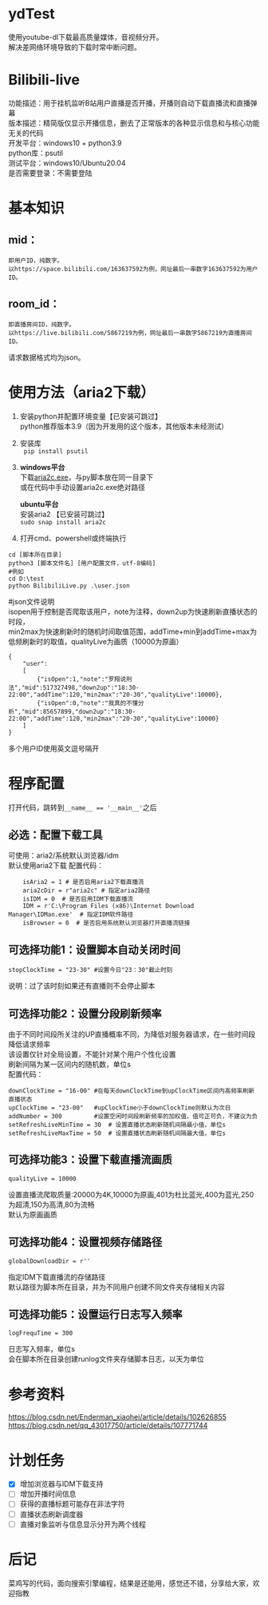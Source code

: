 # ydTest
使用youtube-dl下载最高质量媒体，音视频分开。  
解决差网络环境导致的下载时常中断问题。  

# Bilibili-live
功能描述：用于挂机监听B站用户直播是否开播，开播则自动下载直播流和直播弹幕    
版本描述：精简版仅显示开播信息，删去了正常版本的各种显示信息和与核心功能无关的代码    
开发平台：windows10 + python3.9   
python库：psutil  
测试平台：windows10/Ubuntu20.04    
是否需要登录：不需要登陆  
# 基本知识  
## mid：  
	即用户ID，纯数字。  
	以https://space.bilibili.com/163637592为例，网址最后一串数字163637592为用户ID。
## room_id：  
	即直播房间ID，纯数字。  
	以https://live.bilibili.com/5867219为例，网址最后一串数字5867219为直播房间ID。  
请求数据格式均为json。
# 使用方法（aria2下载）
1. 安装python并配置环境变量【已安装可跳过】  
	python推荐版本3.9（因为开发用的这个版本，其他版本未经测试）
2. 安装库  
   ``` pip install psutil```
3.
    **windows平台**  
    下载[aria2c.exe](https://github.com/aria2/aria2/releases)，与py脚本放在同一目录下  
    或在代码中手动设置aria2c.exe绝对路径
    
    **ubuntu平台**  
    安装aria2 【已安装可跳过】  
    ```sudo snap install aria2c```  
4. 打开cmd、powershell或终端执行  
```
cd [脚本所在目录]
python3 [脚本文件名] [用户配置文件，utf-8编码]
#例如  
cd D:\test
python BilibiliLive.py .\user.json

```
#json文件说明  
isopen用于控制是否爬取该用户，note为注释，down2up为快速刷新直播状态的时段，  
min2max为快速刷新时的随机时间取值范围，addTime+min到addTime+max为低频刷新时的取值，qualityLive为画质（10000为原画）  
```
{
    "user":
    [
        {"isOpen":1,"note":"罗翔说刑法","mid":517327498,"down2up":"18:30-22:00","addTime":120,"min2max":"20-30","qualityLive":10000},
        {"isOpen":0,"note":"我真的不懂分析","mid":85657899,"down2up":"18:30-22:00","addTime":120,"min2max":"20-30","qualityLive":10000}
    ]
}
```
多个用户ID使用英文逗号隔开  
# 程序配置
打开代码，跳转到```__name__ == '__main__'```之后  
## 必选：配置下载工具  
可使用：aria2/系统默认浏览器/idm  
默认使用aria2下载
配置代码：
```
    isAria2 = 1 # 是否启用aria2下载直播流
    aria2cDir = r"aria2c" # 指定aria2路径
    isIDM = 0  # 是否启用IDM下载直播流
    IDM = r'C:\Program Files (x86)\Internet Download Manager\IDMan.exe'  # 指定IDM软件路径
    isBrowser = 0  # 是否启用系统默认浏览器打开直播流链接
```  
## 可选择功能1：设置脚本自动关闭时间  
```
stopClockTime = "23-30" #设置今日"23：30"截止时刻
```
说明：过了该时刻如果还有直播则不会停止脚本  
## 可选择功能2：设置分段刷新频率  
由于不同时间段所关注的UP直播概率不同，为降低对服务器请求，在一些时间段降低请求频率  
该设置仅针对全局设置，不能针对某个用户个性化设置  
刷新间隔为某一区间内的随机数，单位s  
配置代码：
```
downClockTime = "16-00" #在每天downClockTime到upClockTime区间内高频率刷新直播状态
upClockTime = "23-00"   #upClockTime小于downClockTime则默认为次日
addNumber = 300         #设置空闲时间段刷新频率的加权值，值可正可负，不建议为负
setRefreshLiveMinTime = 30  # 设置直播状态刷新随机间隔最小值，单位s
setRefreshLiveMaxTime = 50  # 设置直播状态刷新随机间隔最大值，单位s
```
 ## 可选择功能3：设置下载直播流画质  
```
qualityLive = 10000
```  
设置直播流爬取质量:20000为4K,10000为原画,401为杜比蓝光,400为蓝光,250为超清,150为高清,80为流畅  
默认为原画画质  
 ## 可选择功能4：设置视频存储路径  
```
globalDownloadDir = r''
```  
指定IDM下载直播流的存储路径  
默认路径为脚本所在目录，并为不同用户创建不同文件夹存储相关内容  
 ## 可选择功能5：设置运行日志写入频率  
```
logFrequTime = 300
```  
日志写入频率，单位s  
会在脚本所在目录创建runlog文件夹存储脚本日志，以天为单位  
# 参考资料  
  https://blog.csdn.net/Enderman_xiaohei/article/details/102626855  
  https://blog.csdn.net/qq_43017750/article/details/107771744  
# 计划任务
- [x] 增加浏览器与IDM下载支持
- [ ] 增加开播时间信息
- [ ] 获得的直播标题可能存在非法字符
- [ ] 直播状态刷新调度器
- [ ] 直播对象监听与信息显示分开为两个线程
# 后记
  菜鸡写的代码，面向搜索引擎编程，结果是还能用，感觉还不错，分享给大家，欢迎指教  
